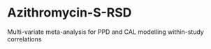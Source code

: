 # Azithromycin-S-RSD
Multi-variate meta-analysis for PPD and CAL modelling within-study correlations
